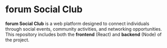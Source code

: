 # forum Social Club

**forum Social Club** is a web platform designed to connect individuals through social events, community activities, and networking opportunities. This repository includes both the **frontend** (React) and **backend** (Node) of the project.
